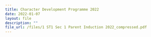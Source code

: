 ```yaml
---
title: Character Development Programme 2022
date: 2022-01-07
layout: file
description: ""
file_url: /files/1 ST1 Sec 1 Parent Induction 2022_compressed.pdf
---
```

